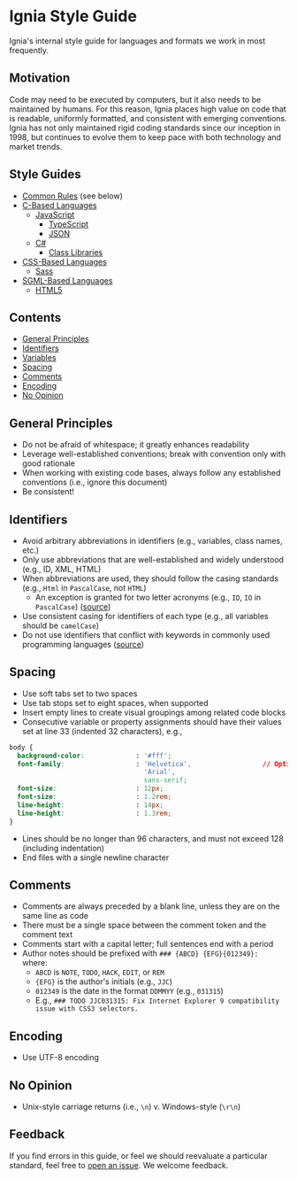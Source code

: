 # Ignia Style Guide
Ignia's internal style guide for languages and formats we work in most frequently.

## Motivation
Code may need to be executed by computers, but it also needs to be maintained by humans. For this reason, Ignia places high value on code that is readable, uniformly formatted, and consistent with emerging conventions. Ignia has not only maintained rigid coding standards since our inception in 1998, but continues to evolve them to keep pace with both technology and market trends.

## Style Guides
- [Common Rules](#contents) (see below)
- [C-Based Languages](./C-Based%20Languages/)
  - [JavaScript](./C-Based%20Languages/JavaScript)
    - [TypeScript](./C-Based%20Languages/JavaScript/TypeScript.md)
    - [JSON](./C-Based%20Languages/JavaScript/JSON.md)
  - [C#](./C-Based%20Languages/C%23)
    - [Class Libraries](./C-Based%20Languages/C%23/Class%20Libraries.md)
- [CSS-Based Languages](./CSS-Based%20Languages/)
  - [Sass](./CSS-Based%20Languages/Sass.md)
- [SGML-Based Languages](./SGML-Based%20Languages/)
  - [HTML5](./SGML-Based%20Languages/HTML5.md)

## Contents
- [General Principles](#general-principles)
- [Identifiers](#identifiers)
- [Variables](#variables)
- [Spacing](#spacing)
- [Comments](#comments)
- [Encoding](#encoding)
- [No Opinion](#no-opinion)

## General Principles
- Do not be afraid of whitespace; it greatly enhances readability
- Leverage well-established conventions; break with convention only with good rationale
- When working with existing code bases, always follow any established conventions (i.e., ignore this document)
- Be consistent!

## Identifiers
- Avoid arbitrary abbreviations in identifiers (e.g., variables, class names, etc.)
- Only use abbreviations that are well-established and widely understood (e.g., ID, XML, HTML)
- When abbreviations are used, they should follow the casing standards (e.g., `Html` in `PascalCase`, not `HTML`)
  - An exception is granted for two letter acronyms (e.g., `ID`, `IO` in `PascalCase`) ([source](https://msdn.microsoft.com/en-us/library/ms229043(v=vs.110).aspx))
- Use consistent casing for identifiers of each type (e.g., all variables should be `camelCase`)
- Do not use identifiers that conflict with keywords in commonly used programming languages ([source](https://msdn.microsoft.com/en-us/library/ms229045(v=vs.110).aspx))

## Spacing
- Use soft tabs set to two spaces
- Use tab stops set to eight spaces, when supported
- Insert empty lines to create visual groupings among related code blocks
- Consecutive variable or property assignments should have their values set at line 33 (indented 32 characters), e.g.,
```css
body {
  background-color:             : '#fff';
  font-family:                  : 'Helvetica',                  // Optional multi-line format
                                  'Arial',
                                  sans-serif;
  font-size:                    : 12px;
  font-size:                    : 1.2rem;
  line-height:                  : 14px;
  line-height:                  : 1.3rem;
}
```
- Lines should be no longer than 96 characters, and must not exceed 128 (including indentation)
- End files with a single newline character

## Comments
- Comments are always preceded by a blank line, unless they are on the same line as code
- There must be a single space between the comment token and the comment text
- Comments start with a capital letter; full sentences end with a period
- Author notes should be prefixed with `### {ABCD} {EFG}{012349}: ` where:
  - `ABCD` is `NOTE`, `TODO`, `HACK`, `EDIT`, or `REM`
  - `{EFG}` is the author's initials (e.g., `JJC`)
  - `012349` is the date in the format `DDMMYY` (e.g., `031315`)
  - E.g., `### TODO JJC031315: Fix Internet Explorer 9 compatibility issue with CSS3 selectors.`

## Encoding
- Use UTF-8 encoding

## No Opinion
- Unix-style carriage returns (i.e., `\n`) v. Windows-style (`\r\n`)

## Feedback
If you find errors in this guide, or feel we should reevaluate a particular standard, feel free to [open an issue](https://github.com/Ignia/Style-Guide/issues). We welcome feedback.

<!--
## Acknowledgments
-->
